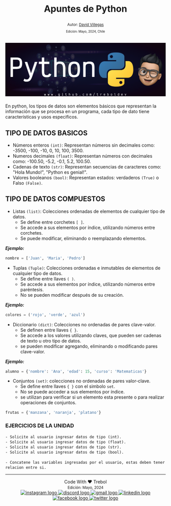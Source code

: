 <div align="center">
  <h1> Apuntes de Python </h1>
  <sub> Autor:
  <a href="https://www.linkedin.com/in/david-villegas-cl/" target="_blank"> David Villegas</a><br>
  <small> Edición: Mayo, 2024, Chile</small>
</div>

![Banner](../Python_Github_Banner.png)
-----

En python, los tipos de datos son elementos básicos que representan la información que se procesa en un programa, cada tipo de dato tiene características y usos especificos.

## TIPO DE DATOS BASICOS

- Números enteros `(int)`: Representan números sin decimales como: -3500, -100, -10, 0, 10, 100, 3500.
- Numeros decimales `(float)`: Representan números con decimales como: -100.50, -5.2, -0.1, 5.2, 100.50.
- Cadenas de texto `(str)`: Representan secuencias de caracteres como: "Hola Mundo!", "Python es genial!".
- Valores booleanos `(bool)`: Representan estados: verdaderos `(True)` o Falso `(False)`.

## TIPO DE DATOS COMPUESTOS

- Listas `(list)`:  Colecciones ordenadas de elementos de cualquier tipo de datos.
  - Se define entre corchetes `[ ]`.
  - Se accede a sus elementos por índice, utilizando números entre corchetes.
  - Se puede modificar, eliminando o reemplazando elementos.

***Ejemplo:***
```py
nombre = ['Juan', 'Maria', 'Pedro']
```

- Tuplas `(Tuple)`: Colecciones ordenadas e inmutables de elementos de cualquier tipo de datos.
  - Se define entre llaves `( )`.
  - Se accede a sus elementos por índice, utilizando números entre paréntesis.
  - No se pueden modificar después de su creación.

***Ejemplo:***
```py
colores = ('rojo', 'verde', 'azul')
```

- Diccionario `(dict)`: Colecciones no ordenadas de pares clave-valor.
  - Se definen entre llaves `{ }`.
  - Se accede a los valores utilizando claves, que pueden ser cadenas de texto u otro tipo de datos.
  - se pueden modificar agregando, eliminando o modificando pares clave-valor.

***Ejemplo:***
```py
alumno = {'nombre': 'Ana', 'edad': 15, 'curso': 'Matematicas'}
```

- Conjuntos `(set)`: colecciones no ordenadas de pares valor-clave.
  - Se define entre llaves `{ }` con el simbolo `set`.
  - No se puede acceder a sus elementos por índice.
  - se utilizan para verificar si un elemento esta presente o para realizar operaciones de conjuntos.

```py
frutas = {'manzana', 'naranja', 'platano'}
```

### EJERCICIOS DE LA UNIDAD
```
- Solicite al usuario ingresar datos de tipo (int).
- Solicite al usuario ingresar datos de tipo (float).
- Solicite al usuario ingresar datos de tipo (str).
- Solicite al usuario ingresar datos de tipo (bool).

- Concatene las variables ingresadas por el usuario, estas deben tener relacion entre si.

```


-----
<div align="center">Code With ❤️ Trebol <div>
<small> Edición: Mayo, 2024</small><br>


<div align="center">
  <a href="https://www.instagram.com/treboldev/" target="_blank">
    <img src="https://img.shields.io/static/v1?message=Instagram&logo=instagram&label=&color=E4405F&logoColor=white&labelColor=&style=for-the-badge" height="25" alt="instagram logo"  />
  </a>
  <a href="https://discord.com/trebol_dev" target="_blank">
    <img src="https://img.shields.io/static/v1?message=Discord&logo=discord&label=&color=7289DA&logoColor=white&labelColor=&style=for-the-badge" height="25" alt="discord logo"  />
  </a>
  <a href="<dpvc.chile@gmail.com>" target="_blank">
    <img src="https://img.shields.io/static/v1?message=Gmail&logo=gmail&label=&color=D14836&logoColor=white&labelColor=&style=for-the-badge" height="25" alt="gmail logo"  />
  </a>
  <a href="https://www.linkedin.com/in/david-villegas-cl/" target="_blank">
    <img src="https://img.shields.io/static/v1?message=LinkedIn&logo=linkedin&label=&color=0077B5&logoColor=white&labelColor=&style=for-the-badge" height="25" alt="linkedin logo"  />
  </a>
  <a href="https://www.facebook.com/VJTrebol.CL" target="_blank">
    <img src="https://img.shields.io/static/v1?message=Facebook&logo=facebook&label=&color=1877F2&logoColor=white&labelColor=&style=for-the-badge" height="25" alt="facebook logo"  />
  </a>
  <a href="https://x.com/treboldev" target="_blank">
    <img src="https://img.shields.io/static/v1?message=Twitter&logo=twitter&label=&color=1DA1F2&logoColor=white&labelColor=&style=for-the-badge" height="25" alt="twitter logo"  />
  </a>
</div>